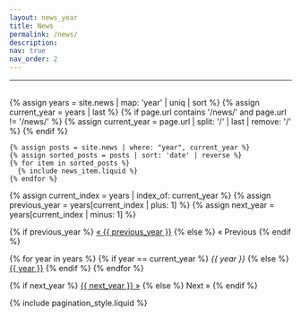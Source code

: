 ```yaml
---
layout: news_year
title: News
permalink: /news/
description: 
nav: true
nav_order: 2
---
```


<hr />

<br>

<div class="news">
  <div class="grid">
    {% assign years = site.news | map: 'year' | uniq | sort %}
    {% assign current_year = years | last %}
    {% if page.url contains '/news/' and page.url != '/news/' %}
      {% assign current_year = page.url | split: '/' | last | remove: '/' %}
    {% endif %}

    {% assign posts = site.news | where: "year", current_year %}
    {% assign sorted_posts = posts | sort: 'date' | reverse %}
    {% for item in sorted_posts %}
      {% include news_item.liquid %}
    {% endfor %}
  </div>
</div>

<!-- Pagination links -->
<div class="pagination-links">
  {% assign current_index = years | index_of: current_year %}
  {% assign previous_year = years[current_index | plus: 1] %}
  {% assign next_year = years[current_index | minus: 1] %}

  {% if previous_year %}
    <a href="{{ site.baseurl }}/news/{{ previous_year }}/">&laquo; {{ previous_year }}</a>
  {% else %}
    <span>&laquo; Previous</span>
  {% endif %}

  {% for year in years %}
    {% if year == current_year %}
      <em>{{ year }}</em>
    {% else %}
      <a href="{{ site.baseurl }}/news/{{ year }}/">{{ year }}</a>
    {% endif %}
  {% endfor %}

  {% if next_year %}
    <a href="{{ site.baseurl }}/news/{{ next_year }}/">{{ next_year }} &raquo;</a>
  {% else %}
    <span>Next &raquo;</span>
  {% endif %}
</div>

{% include pagination_style.liquid %}

